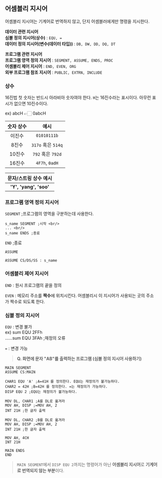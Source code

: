 ## 어셈블리 지시어
어셈블리 지시어는 기계어로 번역하지 않고, 단지 어셈블러에게만 명령을 지시한다.

**데이터 관련 지시어** <br/>
**심볼 정의 지시어(상수)** : ```EQU, =``` <br/>
**데이터 정의 지시어(변수(데이터 타입))** : ```DB, DW, DD, DQ, DT```

**프로그램 관련 지시어** <br/>
**프로그램 영역 정의 지시어** : ```SEGMENT, ASSUME, ENDS, PROC``` <br/>
**어셈블리 제어 지시어** : ```END, EVEN, ORG``` <br/>
**외부 프로그램 참조 지시어** : ```PUBLIC, EXTRN, INCLUDE```

### 상수
16진법 첫 숫자는 반드시 아라비아 숫자여야 한다. ```H```는 16진수라는 표시이다. 아무런 표시가 없으면 10진수이다.

ex) abcH 👉🏻 0abcH

숫자 상수|예시
:---:|:---:|
이진수|```01010111b```
8진수|```317o``` 혹은 ```514q```
10진수|```792``` 혹은 ```792d```
16진수|```4F7h```, ```0adH```

문자/스트링 상수 예시|
:---:|
**'Y', 'yang', 'soo'**|

### 프로그램 영역 정의 지시어
```SEGMENT``` ;프로그램의 영역을 구분하는데 사용한다. <br/>

    s_name SEGMENT ;시작 <br/>
    ... <br/>
    s_name ENDS ;종료
```END``` ;종료

```ASSUME``` <br>

    ASSUME CS/DS/SS : s_name

### 어셈블리 제어 지시어
```END``` : 원시 프로그램의 끝을 정의

```EVEN``` : 메모리 주소를 **짝수**에 위치시킨다. 어셈블리시 이 지시어가 사용되는 곳의 주소가 짝수로 되도록 한다.

### 심볼 정의 지시어
```EQU``` : 변경 불가 <br/>
ex) sum EQU 2FFh <br/>
......sum EQU 3FAh ;재정의 오류

```=``` : 변경 가능

> **Q. 화면에 문자 "AB"를 출력하는 프로그램 (심볼 정의 지시어 사용하기)**

```assembly
MAIN SEGMENT
ASSUME CS:MAIN

CHAR1 EQU 'A' ;A=41H 를 정의한다. EQU는 재정의가 불가능하다.
CHAR2 = 42H ;B=42H 를 정의한다. =는 재정의가 가능하다.
DISP EQU 2 ;EQU는 재정의가 불가능하다.

MOV DL, CHAR1 ;A를 DL로 옮겨라
MOV AH, DISP ;=MOV AH, 2
INT 21H ;한 글자 출력

MOV DL, CHAR2 ;B를 DL로 옮겨라
MOV AH, DISP ;=MOV AH, 2
INT 21H ;한 글자 출력

MOV AH, 4CH
INT 21H

MAIN ENDS
END
```

> ```MAIN SEGMENT```에서 ```DISP EQU 2```까지는 명령어가 아닌 **어셈블리 지시어**로 **기계어로 번역되지 않는 부분**이다.

